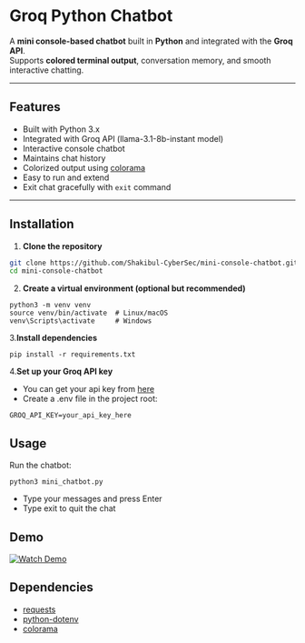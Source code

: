 # Groq Python Chatbot

A **mini console-based chatbot** built in **Python** and integrated with the **Groq API**.  
Supports **colored terminal output**, conversation memory, and smooth interactive chatting.

---

## Features

- Built with Python 3.x
- Integrated with Groq API (llama-3.1-8b-instant model)
- Interactive console chatbot
- Maintains chat history
- Colorized output using [colorama](https://pypi.org/project/colorama/)
- Easy to run and extend
- Exit chat gracefully with `exit` command

---

## Installation

1. **Clone the repository**
```bash
git clone https://github.com/Shakibul-CyberSec/mini-console-chatbot.git
cd mini-console-chatbot
```
2. **Create a virtual environment (optional but recommended)**
```
python3 -m venv venv
source venv/bin/activate  # Linux/macOS
venv\Scripts\activate     # Windows
```
3.**Install dependencies**
```
pip install -r requirements.txt
```
4.**Set up your Groq API key**
- You can get your api key from [here](https://console.groq.com/keys)
- Create a .env file in the project root:
```
GROQ_API_KEY=your_api_key_here
```
## Usage
Run the chatbot:
```
python3 mini_chatbot.py
```
- Type your messages and press Enter
- Type exit to quit the chat

## Demo
[![Watch Demo](https://img.youtube.com/vi/QKMrl07pbS8/maxresdefault.jpg)](https://youtu.be/QKMrl07pbS8)



## Dependencies

- [requests](https://pypi.org/project/requests/)
- [python-dotenv](https://pypi.org/project/python-dotenv/)
- [colorama](https://pypi.org/project/colorama/)
